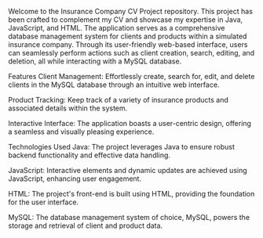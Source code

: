 Welcome to the Insurance Company CV Project repository. This project has been crafted to complement my CV and showcase my expertise in Java, JavaScript, and HTML. The application serves as a comprehensive database management system for clients and products within a simulated insurance company. Through its user-friendly web-based interface, users can seamlessly perform actions such as client creation, search, editing, and deletion, all while interacting with a MySQL database.

Features
Client Management: Effortlessly create, search for, edit, and delete clients in the MySQL database through an intuitive web interface.

Product Tracking: Keep track of a variety of insurance products and associated details within the system.

Interactive Interface: The application boasts a user-centric design, offering a seamless and visually pleasing experience.

Technologies Used
Java: The project leverages Java to ensure robust backend functionality and effective data handling.

JavaScript: Interactive elements and dynamic updates are achieved using JavaScript, enhancing user engagement.

HTML: The project's front-end is built using HTML, providing the foundation for the user interface.

MySQL: The database management system of choice, MySQL, powers the storage and retrieval of client and product data.


